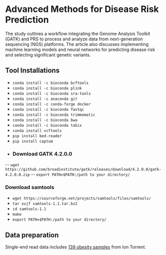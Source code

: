 # Advanced Methods for Disease Risk Prediction
 The study outlines a workflow integrating the Genome Analysis Toolkit (GATK) and PRS to process and analyze data from next-generation sequencing (NGS) platforms. The article also discusses implementing machine learning models and neural networks for predicting disease risk and selecting significant genetic variants.
## Tool Installations
- `conda install -c bioconda bcftools`
- `conda install -c bioconda plink`
- `conda install -c bioconda sra-tools`
- `conda install -c anaconda git`
- `conda install -c conda-forge docker`
- `conda install -c bioconda fastqc`
- `conda install -c bioconda trimmomatic`
- `conda install -c bioconda bwa`
- `conda install -c bioconda tabix`
- `conda install vcftools`
- `pip install bed-reader`
- `pip install captum`
- ### Download GATK 4.2.0.0
-- `wget https://github.com/broadinstitute/gatk/releases/download/4.2.0.0/gatk-4.2.0.0.zip`
-- `export PATH=$PATH:/path to your directory/`
### Download samtools
- `wget https://sourceforge.net/projects/samtools/files/samtools/`
- `tar xvjf samtools-1.1.tar.bz2`
- `cd samtools-1.1`
- `make`
- `export PATH=$PATH:/path to your directory/`

## Data preparation 
Single-end read data includes [139 obesity samples](https://www.ncbi.nlm.nih.gov/Traces/study/?acc=SRP139885&o=acc_s%3Aa) from Ion Torrent.
